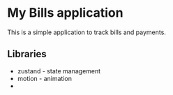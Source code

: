 # My Bills application

This is a simple application to track bills and payments.

## Libraries

* zustand - state management 
* motion - animation
* 


    
